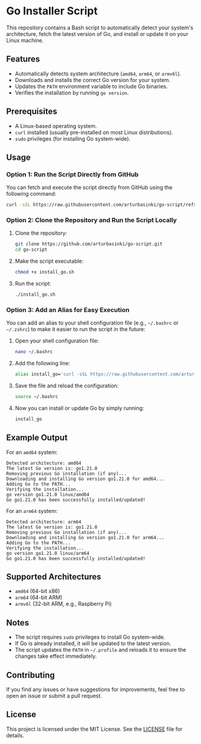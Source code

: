 # Go Installer Script

This repository contains a Bash script to automatically detect your system's architecture, fetch the latest version of Go, and install or update it on your Linux machine.

## Features

- Automatically detects system architecture (`amd64`, `arm64`, or `armv6l`).
- Downloads and installs the correct Go version for your system.
- Updates the `PATH` environment variable to include Go binaries.
- Verifies the installation by running `go version`.

## Prerequisites

- A Linux-based operating system.
- `curl` installed (usually pre-installed on most Linux distributions).
- `sudo` privileges (for installing Go system-wide).

## Usage

### Option 1: Run the Script Directly from GitHub

You can fetch and execute the script directly from GitHub using the following command:

```bash
curl -sSL https://raw.githubusercontent.com/arturbasinki/go-script/refs/heads/master/go_version.sh | bash
```

### Option 2: Clone the Repository and Run the Script Locally

1. Clone the repository:

   ```bash
   git clone https://github.com/arturbasinki/go-script.git
   cd go-script
   ```

2. Make the script executable:

   ```bash
   chmod +x install_go.sh
   ```

3. Run the script:
   ```bash
   ./install_go.sh
   ```

### Option 3: Add an Alias for Easy Execution

You can add an alias to your shell configuration file (e.g., `~/.bashrc` or `~/.zshrc`) to make it easier to run the script in the future:

1. Open your shell configuration file:

   ```bash
   nano ~/.bashrc
   ```

2. Add the following line:

   ```bash
   alias install_go='curl -sSL https://raw.githubusercontent.com/arturbasinki/go-script/refs/heads/master/go_version.sh | bash'
   ```

3. Save the file and reload the configuration:

   ```bash
   source ~/.bashrc
   ```

4. Now you can install or update Go by simply running:
   ```bash
   install_go
   ```

## Example Output

For an `amd64` system:

```
Detected architecture: amd64
The latest Go version is: go1.21.0
Removing previous Go installation (if any)...
Downloading and installing Go version go1.21.0 for amd64...
Adding Go to the PATH...
Verifying the installation...
go version go1.21.0 linux/amd64
Go go1.21.0 has been successfully installed/updated!
```

For an `arm64` system:

```
Detected architecture: arm64
The latest Go version is: go1.21.0
Removing previous Go installation (if any)...
Downloading and installing Go version go1.21.0 for arm64...
Adding Go to the PATH...
Verifying the installation...
go version go1.21.0 linux/arm64
Go go1.21.0 has been successfully installed/updated!
```

## Supported Architectures

- `amd64` (64-bit x86)
- `arm64` (64-bit ARM)
- `armv6l` (32-bit ARM, e.g., Raspberry Pi)

## Notes

- The script requires `sudo` privileges to install Go system-wide.
- If Go is already installed, it will be updated to the latest version.
- The script updates the `PATH` in `~/.profile` and reloads it to ensure the changes take effect immediately.

## Contributing

If you find any issues or have suggestions for improvements, feel free to open an issue or submit a pull request.

## License

This project is licensed under the MIT License. See the [LICENSE](LICENSE) file for details.
